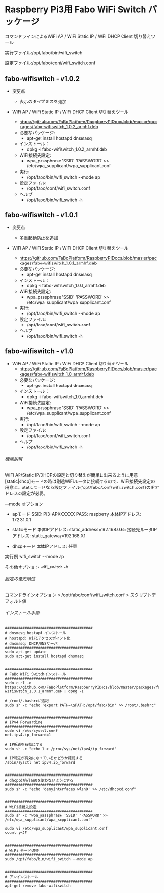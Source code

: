 # Raspberry Pi3用 Fabo WiFi Switch パッケージ

コマンドラインによるWiFi AP / WiFi Static IP / WiFi DHCP Client 切り替えツール

実行ファイル:/opt/fabo/bin/wifi_switch

設定ファイル:/opt/fabo/conf/wifi_switch.conf

## fabo-wifiswitch - v1.0.2
  * 変更点
    * 表示のタイプミスを追加

* WiFi AP / WiFi Static IP / WiFi DHCP Client 切り替えツール
  * https://github.com/FaBoPlatform/RaspberryPIDocs/blob/master/packages/fabo-wifiswitch_1.0.2_armhf.deb
  * 必要なパッケージ:
    * apt-get install hostapd dnsmasq
  * インストール：
    * dpkg -i fabo-wifiswitch_1.0.2_armhf.deb
  * WiFi接続先設定:
    * wpa_passphrase 'SSID' 'PASSWORD' >> /etc/wpa_supplicant/wpa_supplicant.conf
  * 実行:
    * /opt/fabo/bin/wifi_switch --mode ap
  * 設定ファイル:
    * /opt/fabo/conf/wifi_switch.conf
  * ヘルプ
    * /opt/fabo/bin/wifi_switch -h

## fabo-wifiswitch - v1.0.1
  * 変更点
    * 多重起動防止を追加

* WiFi AP / WiFi Static IP / WiFi DHCP Client 切り替えツール
  * https://github.com/FaBoPlatform/RaspberryPIDocs/blob/master/packages/fabo-wifiswitch_1.0.1_armhf.deb
  * 必要なパッケージ:
    * apt-get install hostapd dnsmasq
  * インストール：
    * dpkg -i fabo-wifiswitch_1.0.1_armhf.deb
  * WiFi接続先設定:
    * wpa_passphrase 'SSID' 'PASSWORD' >> /etc/wpa_supplicant/wpa_supplicant.conf
  * 実行:
    * /opt/fabo/bin/wifi_switch --mode ap
  * 設定ファイル:
    * /opt/fabo/conf/wifi_switch.conf
  * ヘルプ
    * /opt/fabo/bin/wifi_switch -h

## fabo-wifiswitch - v1.0
* WiFi AP / WiFi Static IP / WiFi DHCP Client 切り替えツール
  * https://github.com/FaBoPlatform/RaspberryPIDocs/blob/master/packages/fabo-wifiswitch_1.0_armhf.deb
  * 必要なパッケージ:
    * apt-get install hostapd dnsmasq
  * インストール：
    * dpkg -i fabo-wifiswitch_1.0_armhf.deb
  * WiFi接続先設定:
    * wpa_passphrase 'SSID' 'PASSWORD' >> /etc/wpa_supplicant/wpa_supplicant.conf
  * 実行:
    * /opt/fabo/bin/wifi_switch --mode ap
  * 設定ファイル:
    * /opt/fabo/conf/wifi_switch.conf
  * ヘルプ
    * /opt/fabo/bin/wifi_switch -h

###### 機能説明
WiFi AP/Static IP/DHCPの設定と切り替えが簡単に出来るように用意
[static|dhcp]モードの時は別途WiFiルータに接続するので、WiFi接続先設定の用意と、staticモードなら設定ファイル(/opt/fabo/conf/wifi_switch.conf)のIPアドレスの設定が必要。

--mode オプション
* apモード
SSID: Pi3-APXXXXXX
PASS: raspberry
本体IPアドレス: 172.31.0.1

* staticモード
本体IPアドレス: static_address=192.168.0.65
接続先ルータIPアドレス: static_gateway=192.168.0.1

* dhcpモード
本体IPアドレス: 任意

実行例
wifi_switch --mode ap

その他オプション
wifi_switch -h

###### 設定の優先順位
コマンドラインオプション > /opt/fabo/conf/wifi_switch.conf > スクリプトデフォルト値


###### インストール手順
```
########################################
# dnsmasq hostapd インストール
# hostapd: WiFiアクセスポイント化
# dnsmasq: DHCP/DNSサーバ
########################################
sudo apt-get update
sudo apt-get install hostapd dnsmasq


########################################
# FaBo WiFi Switchインストール
########################################
sudo curl -o https://github.com/FaBoPlatform/RaspberryPIDocs/blob/master/packages/fabo-wifiswitch_1.0.1_armhf.deb | dpkg -i

# /root/.bashrcに追記
sudo sh -c "echo 'export PATH=\$PATH:/opt/fabo/bin' >> /root/.bashrc"


########################################
# IPv4 Forwarding
########################################
sudo vi /etc/sysctl.conf
net.ipv4.ip_forward=1

# IP転送を有効にする
sudo sh -c "echo 1 > /proc/sys/net/ipv4/ip_forward"

# IP転送が有効になっているかどうか確認する
/sbin/sysctl net.ipv4.ip_forward


########################################
# dhcpcdがwlan0を使わないようにする
########################################
sudo sh -c "echo 'denyinterfaces wlan0' >> /etc/dhcpcd.conf"


########################################
# WiFi接続先設定
########################################
sudo sh -c "wpa_passphrase 'SSID' 'PASSWORD' >> /etc/wpa_supplicant/wpa_supplicant.conf"

sudo vi /etc/wpa_supplicant/wpa_supplicant.conf
country=JP


########################################
# WiFi モード切替
########################################
sudo /opt/fabo/bin/wifi_switch --mode ap


########################################
# アンインストール
########################################
apt-get remove fabo-wifiswitch


```
